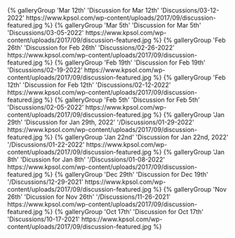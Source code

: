 <div class="gallery-group-main">
	{% galleryGroup 'Mar 12th' 'Discussion for Mar 12th' 'Discussions/03-12-2022' https://www.kpsol.com/wp-content/uploads/2017/09/discussion-featured.jpg %}
    {% galleryGroup 'Mar 5th' 'Discussion for Mar 5th' 'Discussions/03-05-2022' https://www.kpsol.com/wp-content/uploads/2017/09/discussion-featured.jpg %}
    {% galleryGroup 'Feb 26th' 'Discussion for Feb 26th' 'Discussions/02-26-2022' https://www.kpsol.com/wp-content/uploads/2017/09/discussion-featured.jpg %}
    {% galleryGroup 'Feb 19th' 'Discussion for Feb 19th' 'Discussions/02-19-2022' https://www.kpsol.com/wp-content/uploads/2017/09/discussion-featured.jpg %}
    {% galleryGroup 'Feb 12th' 'Discussion for Feb 12th' 'Discussions/02-12-2022' https://www.kpsol.com/wp-content/uploads/2017/09/discussion-featured.jpg %}
	{% galleryGroup 'Feb 5th' 'Discussion for Feb 5th' 'Discussions/02-05-2022' https://www.kpsol.com/wp-content/uploads/2017/09/discussion-featured.jpg %}
	{% galleryGroup 'Jan 29th' 'Discussion for Jan 29th, 2022' '/Discussions/01-29-2022' https://www.kpsol.com/wp-content/uploads/2017/09/discussion-featured.jpg %}
	{% galleryGroup 'Jan 22nd' 'Discussion for Jan 22nd, 2022' '/Discussions/01-22-2022' https://www.kpsol.com/wp-content/uploads/2017/09/discussion-featured.jpg %}
	{% galleryGroup 'Jan 8th' 'Dicussion for Jan 8th' '/Discussions/01-08-2022' https://www.kpsol.com/wp-content/uploads/2017/09/discussion-featured.jpg %}
	{% galleryGroup 'Dec 29th' 'Discussion for Dec 19th' '/Discussions/12-29-2021' https://www.kpsol.com/wp-content/uploads/2017/09/discussion-featured.jpg %}
	{% galleryGroup 'Nov 26th' 'Dicussion for Nov 26th' '/Discussions/11-26-2021' https://www.kpsol.com/wp-content/uploads/2017/09/discussion-featured.jpg %}
	{% galleryGroup 'Oct 17th' 'Discussion for Oct 17th' 'Discussions/10-17-2021' https://www.kpsol.com/wp-content/uploads/2017/09/discussion-featured.jpg %}
</div>
